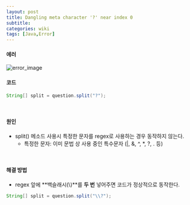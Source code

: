 ```yaml
---
layout: post
title: Dangling meta character '?' near index 0
subtitle: 
categories: wiki
tags: [Java,Error]
---
```

#### 에러
![error_image](https://dajeongdev.github.io/assets/images/posts/java-regex-pattern-syntax-error.png)
<br>

#### 코드
``` java
String[] split = question.split("?");
```
<br>

#### 원인
* split() 메소드 사용시 특정한 문자를 regex로 사용하는 경우 동작하지 않는다.
	* 특정한 문자: 이미 문법 상 사용 중인 특수문자 (|, &, ^, *, ?, . 등)   
<br>

#### 해결 방법
* regex 앞에 **백슬래시(\\)**를 **두 번** 넣어주면 코드가 정상적으로 동작한다.
   
``` java
String[] split = question.split("\\?");
```
